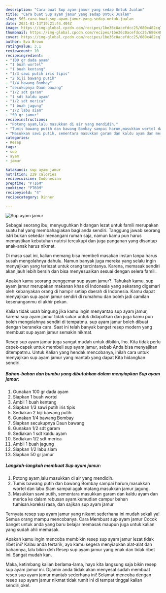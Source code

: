 ```yaml
---
description: "Cara buat Sup ayam jamur yang sedap Untuk Jualan"
title: "Cara buat Sup ayam jamur yang sedap Untuk Jualan"
slug: 565-cara-buat-sup-ayam-jamur-yang-sedap-untuk-jualan
date: 2021-01-13T19:21:44.404Z
image: https://img-global.cpcdn.com/recipes/1be36c0acefdcc25/680x482cq70/sup-ayam-jamur-foto-resep-utama.jpg
thumbnail: https://img-global.cpcdn.com/recipes/1be36c0acefdcc25/680x482cq70/sup-ayam-jamur-foto-resep-utama.jpg
cover: https://img-global.cpcdn.com/recipes/1be36c0acefdcc25/680x482cq70/sup-ayam-jamur-foto-resep-utama.jpg
author: Eva Brown
ratingvalue: 3.1
reviewcount: 10
recipeingredient:
- "100 gr dada ayam"
- "1 buah wortel"
- "1 buah kentang"
- "1/3 sawi putih iris tipis"
- "2 biji bawang putih"
- "1/4 bawang Bombay"
- "secukupnya Daun bawang"
- "1/2 sdt garam"
- "1 sdt kaldu ayam"
- "1/2 sdt merica"
- "1 buah jagung"
- "1/2 labu siam"
- "50 gr jamur"
recipeinstructions:
- "Potong ayam,lalu masukkan di air yang mendidih."
- "Tumis bawang putih dan bawang Bombay sampai harum,masukkan wortel dan labu Siam sampai agak matang.masukkan jamur jagung."
- "Masukkan sawi putih, sementara masukkan garam dan kaldu ayam dan merica ke dalam rebusan ayam.kemudian campur bahan tumisan.koreksi rasa, dan sajikan sup ayam jamur"
categories:
- Resep
tags:
- sup
- ayam
- jamur

katakunci: sup ayam jamur 
nutrition: 229 calories
recipecuisine: Indonesian
preptime: "PT16M"
cooktime: "PT60M"
recipeyield: "4"
recipecategory: Dinner

---
```



![Sup ayam jamur](https://img-global.cpcdn.com/recipes/1be36c0acefdcc25/680x482cq70/sup-ayam-jamur-foto-resep-utama.jpg)

Sebagai seorang ibu, menyuguhkan hidangan lezat untuk famili merupakan suatu hal yang membahagiakan bagi anda sendiri. Tanggung jawab seorang istri bukan sekedar menangani rumah saja, namun kamu pun harus memastikan kebutuhan nutrisi tercukupi dan juga panganan yang disantap anak-anak harus nikmat.

Di masa  saat ini, kalian memang bisa membeli masakan instan tanpa harus susah mengolahnya dahulu. Namun banyak juga mereka yang selalu ingin menyajikan yang terlezat untuk orang tercintanya. Karena, memasak sendiri akan jauh lebih bersih dan bisa menyesuaikan sesuai dengan selera famili. 



Apakah kamu seorang penggemar sup ayam jamur?. Tahukah kamu, sup ayam jamur merupakan makanan khas di Indonesia yang sekarang digemari oleh kebanyakan orang di hampir setiap daerah di Indonesia. Kamu dapat menyajikan sup ayam jamur sendiri di rumahmu dan boleh jadi camilan kesenanganmu di akhir pekan.

Kalian tidak usah bingung jika kamu ingin menyantap sup ayam jamur, karena sup ayam jamur tidak sukar untuk didapatkan dan juga kamu pun boleh mengolahnya sendiri di tempatmu. sup ayam jamur boleh dibuat dengan beraneka cara. Saat ini telah banyak banget resep modern yang membuat sup ayam jamur semakin nikmat.

Resep sup ayam jamur juga sangat mudah untuk dibikin, lho. Kita tidak perlu capek-capek untuk membeli sup ayam jamur, sebab Anda bisa menyajikan ditempatmu. Untuk Kalian yang hendak mencobanya, inilah cara untuk menyajikan sup ayam jamur yang mantab yang dapat Kita hidangkan sendiri.

<!--inarticleads1-->

##### Bahan-bahan dan bumbu yang dibutuhkan dalam menyiapkan Sup ayam jamur:

1. Gunakan 100 gr dada ayam
1. Siapkan 1 buah wortel
1. Ambil 1 buah kentang
1. Siapkan 1/3 sawi putih iris tipis
1. Sediakan 2 biji bawang putih
1. Gunakan 1/4 bawang Bombay
1. Siapkan secukupnya Daun bawang
1. Gunakan 1/2 sdt garam
1. Sediakan 1 sdt kaldu ayam
1. Sediakan 1/2 sdt merica
1. Ambil 1 buah jagung
1. Siapkan 1/2 labu siam
1. Siapkan 50 gr jamur




<!--inarticleads2-->

##### Langkah-langkah membuat Sup ayam jamur:

1. Potong ayam,lalu masukkan di air yang mendidih.
1. Tumis bawang putih dan bawang Bombay sampai harum,masukkan wortel dan labu Siam sampai agak matang.masukkan jamur jagung.
1. Masukkan sawi putih, sementara masukkan garam dan kaldu ayam dan merica ke dalam rebusan ayam.kemudian campur bahan tumisan.koreksi rasa, dan sajikan sup ayam jamur




Ternyata resep sup ayam jamur yang nikamt sederhana ini mudah sekali ya! Semua orang mampu mencobanya. Cara Membuat sup ayam jamur Cocok banget untuk anda yang baru belajar memasak maupun juga untuk kalian yang sudah ahli memasak.

Apakah kamu ingin mencoba membikin resep sup ayam jamur lezat tidak ribet ini? Kalau anda tertarik, ayo kamu segera menyiapkan alat-alat dan bahannya, lalu bikin deh Resep sup ayam jamur yang enak dan tidak ribet ini. Sangat mudah kan. 

Maka, ketimbang kalian berlama-lama, hayo kita langsung saja bikin resep sup ayam jamur ini. Dijamin anda tiidak akan menyesal sudah membuat resep sup ayam jamur mantab sederhana ini! Selamat mencoba dengan resep sup ayam jamur nikmat tidak rumit ini di tempat tinggal kalian sendiri,oke!.

